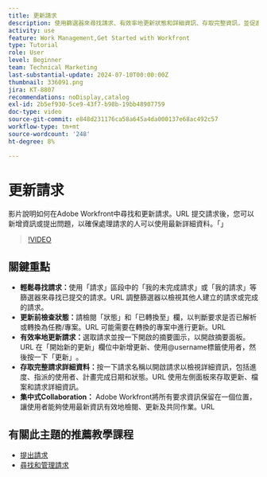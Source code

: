 ```yaml
---
title: 更新請求
description: 使用篩選器來尋找請求、有效率地更新狀態和詳細資訊、存取完整資訊，並促進集中式共同作業以簡化工作流程，藉此簡化Workfront中的請求管理。
activity: use
feature: Work Management,Get Started with Workfront
type: Tutorial
role: User
level: Beginner
team: Technical Marketing
last-substantial-update: 2024-07-10T00:00:00Z
thumbnail: 336091.png
jira: KT-8807
recommendations: noDisplay,catalog
exl-id: 2b5ef930-5ce9-43f7-b98b-19bb48907759
doc-type: video
source-git-commit: e848d231176ca58a645a4da000137e68ac492c57
workflow-type: tm+mt
source-wordcount: '248'
ht-degree: 8%

---
```


# 更新請求

影片說明如何在Adobe Workfront中尋找和更新請求。&#x200B;URL 提交請求後，您可以新增資訊或提出問題，以確保處理請求的人可以使用最新詳細資料。「&#x200B;&#x200B;」

>[!VIDEO](https://video.tv.adobe.com/v/336091/?quality=12&learn=on&enablevpops)

## 關鍵重點

* **輕鬆尋找請求：**&#x200B;使用「請求」區段中的「我的未完成請求」或「我的請求」等篩選器來尋找已提交的請求。&#x200B;URL 調整篩選器以檢視其他人建立的請求或完成的請求。
* **更新前檢查狀態：**&#x200B;請檢閱「狀態」和「已轉換至」欄，以判斷要求是否已解析或轉換為任務/專案。&#x200B;URL 可能需要在轉換的專案中進行更新。&#x200B;URL
* **有效率地更新請求：**&#x200B;選取請求並按一下開啟的摘要圖示，以開啟摘要面板。&#x200B;URL 在「開始新的更新」欄位中新增更新、使用@username標籤使用者，然後按一下「更新」&#x200B;。
* **存取完整請求詳細資料：**&#x200B;按一下請求名稱以開啟請求以檢視詳細資訊，包括進度、指派的使用者、計畫完成日期和狀態。&#x200B;URL 使用左側面板來存取更新、檔案和請求詳細資訊。
* **集中式Collaboration：** Adobe Workfront將所有要求資訊保留在一個位置，讓使用者能夠使用最新資訊有效地檢閱、更新及共同作業。&#x200B;URL


## 有關此主題的推薦教學課程

* [提出請求](/help/manage-work/issues-requests/make-a-request.md)
* [尋找和管理請求](/help/manage-work/issues-requests/find-requests.md)
